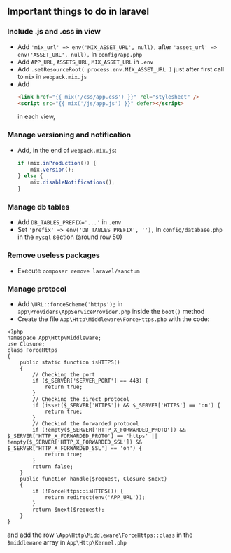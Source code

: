 ## Important things to do in laravel

### Include .js and .css in view

- Add `'mix_url' => env('MIX_ASSET_URL', null),` after     `'asset_url' => env('ASSET_URL', null),` in `config/app.php`
- Add `APP_URL`, `ASSETS_URL`, `MIX_ASSET_URL` in `.env`
- Add `.setResourceRoot( process.env.MIX_ASSET_URL )` just after first call to `mix` in `webpack.mix.js`
- Add
    ```html
    <link href="{{ mix('/css/app.css') }}" rel="stylesheet" />
    <script src="{{ mix('/js/app.js') }}" defer></script>
    ```
    in each view, 

### Manage versioning and notification
- Add, in the end of `webpack.mix.js`:
    ```js
    if (mix.inProduction()) {
        mix.version();
    } else {
        mix.disableNotifications();
    }
    ```

### Manage db tables
- Add `DB_TABLES_PREFIX='...'` in `.env`
- Set `'prefix' => env('DB_TABLES_PREFIX', ''),` in `config/database.php` in the `mysql` section (around row 50)

### Remove useless packages
- Execute `composer remove laravel/sanctum`

### Manage protocol
- Add `\URL::forceScheme('https');` in `app\Providers\AppServiceProvider.php` inside the `boot()` method
- Create the file `App\Http\Middleware\ForceHttps.php` with the code:
```
<?php
namespace App\Http\Middleware;
use Closure;
class ForceHttps
{
    public static function isHTTPS()
    {
        // Checking the port
        if ($_SERVER['SERVER_PORT'] == 443) {
            return true;
        }
        // Checking the direct protocol
        if (isset($_SERVER['HTTPS']) && $_SERVER['HTTPS'] == 'on') {
            return true;
        }
        // Checkinf the forwarded protocol
        if (!empty($_SERVER['HTTP_X_FORWARDED_PROTO']) && $_SERVER['HTTP_X_FORWARDED_PROTO'] == 'https' || !empty($_SERVER['HTTP_X_FORWARDED_SSL']) && $_SERVER['HTTP_X_FORWARDED_SSL'] == 'on') {
            return true;
        }
        return false;
    }
    public function handle($request, Closure $next)
    {
        if (!ForceHttps::isHTTPS()) {
            return redirect(env('APP_URL'));
        }
        return $next($request);
    }
}
```
and add the row `\App\Http\Middleware\ForceHttps::class` in the `$middleware` array in `App\Http\Kernel.php`